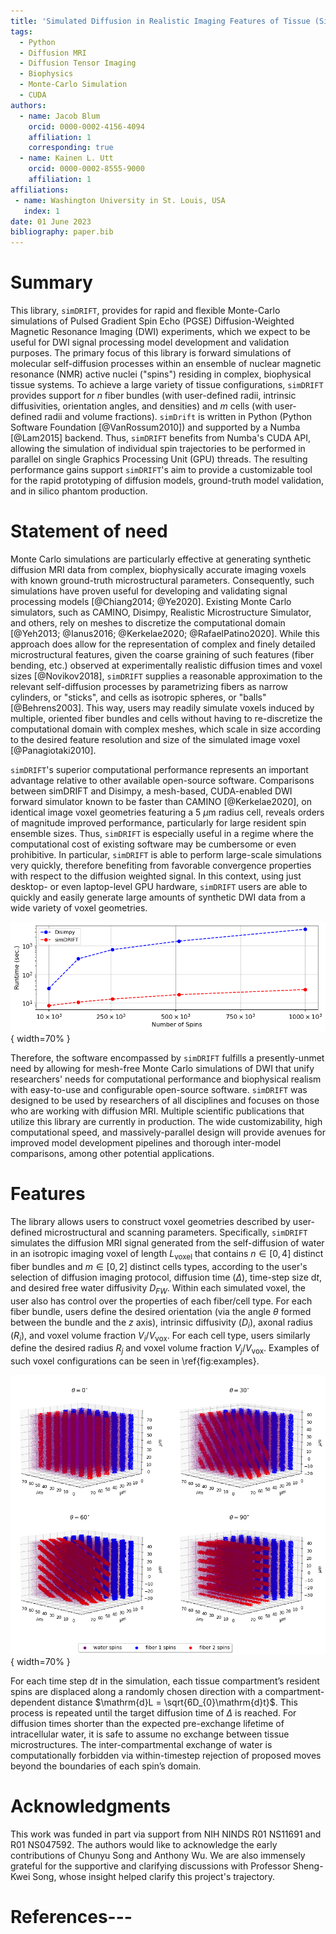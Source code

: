 ```yaml
---
title: 'Simulated Diffusion in Realistic Imaging Features of Tissue (Sim-DRIFT)'
tags:
  - Python
  - Diffusion MRI
  - Diffusion Tensor Imaging
  - Biophysics
  - Monte-Carlo Simulation
  - CUDA
authors:
  - name: Jacob Blum
    orcid: 0000-0002-4156-4094
    affiliation: 1
    corresponding: true
  - name: Kainen L. Utt
    orcid: 0000-0002-8555-9000
    affiliation: 1
affiliations:
 - name: Washington University in St. Louis, USA
   index: 1
date: 01 June 2023
bibliography: paper.bib
---
```


# Summary
This library, `simDRIFT`, provides for rapid and flexible Monte-Carlo simulations of Pulsed Gradient Spin Echo (PGSE) Diffusion-Weighted Magnetic Resonance Imaging (DWI) experiments, which we expect to be useful for DWI signal processing model development and validation purposes. The primary focus of this library is forward simulations of molecular self-diffusion processes within an ensemble of nuclear magnetic resonance (NMR) active nuclei ("spins") residing in complex, biophysical tissue systems. To achieve a large variety of tissue configurations, `simDRIFT` provides support for $n$ fiber bundles (with user-defined radii, intrinsic diffusivities, orientation angles, and densities) and $m$ cells (with user-defined radii and volume fractions). `simDrift` is written in Python (Python Software Foundation [@VanRossum2010]) and supported by a Numba [@Lam2015] backend. Thus, `simDRIFT` benefits from Numba's CUDA API, allowing the simulation of individual spin trajectories to be performed in parallel on single Graphics Processing Unit (GPU) threads. The resulting performance gains support `simDRIFT`'s aim to provide a customizable tool for the rapid prototyping of diffusion models, ground-truth model validation, and in silico phantom production.

# Statement of need
Monte Carlo simulations are particularly effective at generating synthetic diffusion MRI data from complex, biophysically accurate imaging voxels with known ground-truth microstructural parameters. Consequently, such simulations have proven useful for developing and validating signal processing models [@Chiang2014; @Ye2020]. Existing Monte Carlo simulators, such as CAMINO, Disimpy, Realistic Microstructure Simulator, and others, rely on meshes to discretize the computational domain [@Yeh2013; @Ianus2016; @Kerkelae2020; @RafaelPatino2020]. While this approach does allow for the representation of complex and finely detailed microstructural features, given the coarse graining of such features (fiber bending, etc.) observed at experimentally realistic diffusion times and voxel sizes [@Novikov2018], ``simDRIFT`` supplies a reasonable approximation to the relevant self-diffusion processes by parametrizing fibers as narrow cylinders, or "sticks", and cells as isotropic spheres, or "balls" [@Behrens2003]. This way, users may readily simulate voxels induced by multiple, oriented fiber bundles and cells without having to re-discretize the computational domain with complex meshes, which scale in size according to the desired feature resolution and size of the simulated image voxel [@Panagiotaki2010].

``simDRIFT``'s superior computational performance represents an important advantage relative to other available open-source software. Comparisons between simDRIFT and Disimpy, a mesh-based, CUDA-enabled DWI forward simulator known to be faster than CAMINO [@Kerkelae2020], on identical image voxel geometries featuring a 5 $\mu$m radius cell, reveals orders of magnitude improved performance, particularly for large resident spin ensemble sizes. Thus, ``simDRIFT`` is especially useful in a regime where the computational cost of existing software may be cumbersome or even prohibitive. In particular, ``simDRIFT`` is able to perform large-scale simulations very quickly, therefore benefiting from favorable convergence properties with respect to the diffusion weighted signal. In this context, using just desktop- or even laptop-level GPU hardware, ``simDRIFT`` users are able to quickly and easily generate large amounts of synthetic DWI data from a wide variety of voxel geometries.

![Runtime comparison between simDRIFT and Disimpy, another DWI simulator that runs on the GPU. These simulations were performed on a Windows 10 desktop with an Nvidia RTX 3090 GPU.\label{fig:performance}](figs/simDRIFT_vs_Disimpy.png){ width=70% }

Therefore, the software encompassed by `simDRIFT` fulfills a presently-unmet need by allowing for mesh-free Monte Carlo simulations of DWI that unify researchers' needs for computational performance and biophysical realism with easy-to-use and configurable open-source software. `simDRIFT` was designed to be used by researchers of all disciplines and focuses on those who are working with diffusion MRI. Multiple scientific publications that utilize this library are currently in production. The wide customizability, high computational speed, and massively-parallel design will provide avenues for improved model development pipelines and thorough inter-model comparisons, among other potential applications. 

# Features
The library allows users to construct voxel geometries described by user-defined microstructural and scanning parameters. Specifically, `simDRIFT` simulates the diffusion MRI signal generated from the self-diffusion of water in an isotropic imaging voxel of length $L_{\mathrm{voxel}}$ that contains $n \in [0,4]$ distinct fiber bundles and $m \in [0,2]$ distinct cells types, according to the user's selection of diffusion imaging protocol, diffusion time ($\Delta$), time-step size $\mathrm{d}t$, and desired free water diffusivity $D_{FW}$. Within each simulated voxel, the user also has control over the properties of each fiber/cell type. For each fiber bundle, users define the desired orientation (via the angle $\theta$ formed between the bundle and the $z$ axis), intrinsic diffusivity ($D_{i}$), axonal radius ($R_{i}$), and voxel volume fraction $V_{i}/V_{\mathrm{vox}}$. For each cell type, users similarly define the desired radius $R_{j}$ and voxel volume fraction $V_{j}/V_{\mathrm{vox}}$. Examples of such voxel configurations can be seen in \ref{fig:examples}. 


![Example simulated spin trajectories from an imaging voxel featuring two fiber bundles (red, blue) with various orientations ($\theta$ = 0°, 30°, 60°, 90°), along with extra-fiber spins (purple) .\label{fig:examples}](figs/joss_paper_figure.png){ width=70% }

For each time step $\mathrm{d}t$ in the simulation, each tissue compartment’s resident spins are displaced along a randomly chosen direction with a compartment-dependent distance $\mathrm{d}L = \sqrt{6D_{0}\mathrm{d}t}$. This process is repeated until the target diffusion time of $\Delta$ is reached. For diffusion times shorter than the expected pre-exchange lifetime of intracellular water, it is safe to assume no exchange between tissue microstructures. The inter-compartmental exchange of water is computationally forbidden via within-timestep rejection of proposed moves beyond the boundaries of each spin’s domain.


# Acknowledgments
This work was funded in part via support from NIH NINDS R01 NS11691 and R01 NS047592. The authors would like to acknowledge the early contributions of Chunyu Song and Anthony Wu. We are also immensely grateful for the supportive and clarifying discussions with Professor Sheng-Kwei Song, whose insight helped clarify this project's trajectory.

# References---

